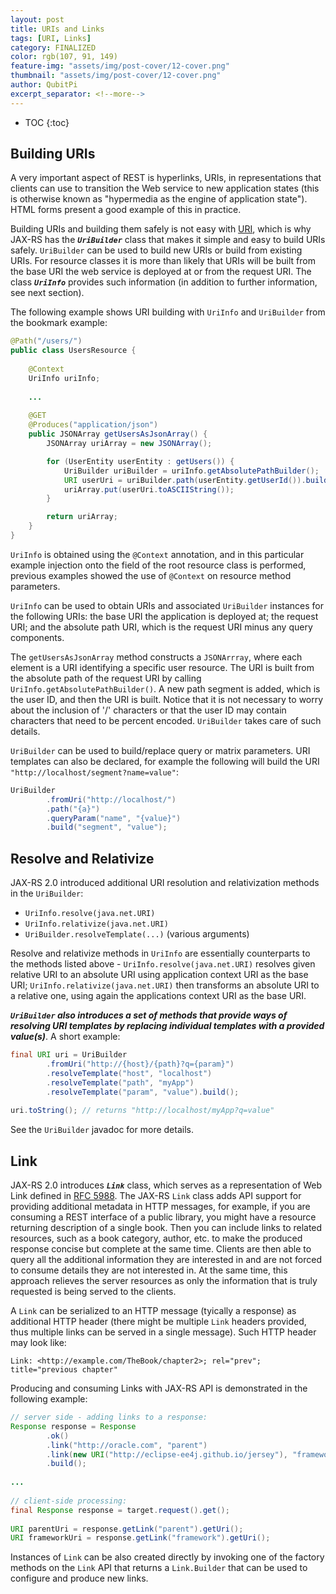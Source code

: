 ```yaml
---
layout: post
title: URIs and Links
tags: [URI, Links]
category: FINALIZED
color: rgb(107, 91, 149)
feature-img: "assets/img/post-cover/12-cover.png"
thumbnail: "assets/img/post-cover/12-cover.png"
author: QubitPi
excerpt_separator: <!--more-->
---
```


<!--more-->

* TOC
{:toc}

## Building URIs
   
A very important aspect of REST is hyperlinks, URIs, in representations that clients can use to transition the Web
service to new application states (this is otherwise known as "hypermedia as the engine of application state"). HTML
forms present a good example of this in practice.

Building URIs and building them safely is not easy with
[URI](https://docs.oracle.com/javase/8/docs/api/java/net/URI.html), which is why JAX-RS has the ***`UriBuilder`*** class
that makes it simple and easy to build URIs safely. `UriBuilder` can be used to build new URIs or build from existing
URIs. For resource classes it is more than likely that URIs will be built from the base URI the web service is deployed
at or from the request URI. The class ***`UriInfo`*** provides such information (in addition to further information, see
next section).

The following example shows URI building with `UriInfo` and `UriBuilder` from the bookmark example:

```java
@Path("/users/")
public class UsersResource {
 
    @Context
    UriInfo uriInfo;
 
    ...
 
    @GET
    @Produces("application/json")
    public JSONArray getUsersAsJsonArray() {
        JSONArray uriArray = new JSONArray();

        for (UserEntity userEntity : getUsers()) {
            UriBuilder uriBuilder = uriInfo.getAbsolutePathBuilder();
            URI userUri = uriBuilder.path(userEntity.getUserId()).build();
            uriArray.put(userUri.toASCIIString());
        }

        return uriArray;
    }
}
```

`UriInfo` is obtained using the `@Context` annotation, and in this particular example injection onto the field of the
root resource class is performed, previous examples showed the use of `@Context` on resource method parameters.

`UriInfo` can be used to obtain URIs and associated `UriBuilder` instances for the following URIs: the base URI the
application is deployed at; the request URI; and the absolute path URI, which is the request URI minus any query
components.

The `getUsersAsJsonArray` method constructs a `JSONArrray`, where each element is a URI identifying a specific user
resource. The URI is built from the absolute path of the request URI by calling `UriInfo.getAbsolutePathBuilder()`. A
new path segment is added, which is the user ID, and then the URI is built. Notice that it is not necessary to worry
about the inclusion of '/' characters or that the user ID may contain characters that need to be percent encoded.
`UriBuilder` takes care of such details.

`UriBuilder` can be used to build/replace query or matrix parameters. URI templates can also be declared, for example
the following will build the URI `"http://localhost/segment?name=value"`:

```java
UriBuilder
        .fromUri("http://localhost/")
        .path("{a}")
        .queryParam("name", "{value}")
        .build("segment", "value");
```

## Resolve and Relativize

JAX-RS 2.0 introduced additional URI resolution and relativization methods in the `UriBuilder`:

* `UriInfo.resolve(java.net.URI)`
* `UriInfo.relativize(java.net.URI)`
* `UriBuilder.resolveTemplate(...)` (various arguments)

Resolve and relativize methods in `UriInfo` are essentially counterparts to the methods listed above -
`UriInfo.resolve(java.net.URI)` resolves given relative URI to an absolute URI using application context URI as the base
URI; `UriInfo.relativize(java.net.URI)` then transforms an absolute URI to a relative one, using again the applications
context URI as the base URI. 

***`UriBuilder` also introduces a set of methods that provide ways of resolving URI templates by replacing individual
templates with a provided value(s)***. A short example:

```java
final URI uri = UriBuilder
        .fromUri("http://{host}/{path}?q={param}")
        .resolveTemplate("host", "localhost")
        .resolveTemplate("path", "myApp")
        .resolveTemplate("param", "value").build();
 
uri.toString(); // returns "http://localhost/myApp?q=value"
```

See the `UriBuilder` javadoc for more details.

## Link

JAX-RS 2.0 introduces ***`Link`*** class, which serves as a representation of Web Link defined in
[RFC 5988](https://tools.ietf.org/html/rfc5988). The JAX-RS `Link` class adds API support for providing additional
metadata in HTTP messages, for example, if you are consuming a REST interface of a public library, you might have a
resource returning description of a single book. Then you can include links to related resources, such as a book
category, author, etc. to make the produced response concise but complete at the same time. Clients are then able to
query all the additional information they are interested in and are not forced to consume details they are not
interested in. At the same time, this approach relieves the server resources as only the information that is truly
requested is being served to the clients.

A `Link` can be serialized to an HTTP message (tyically a response) as additional HTTP header (there might be multiple
`Link` headers provided, thus multiple links can be served in a single message). Such HTTP header may look like:

```
Link: <http://example.com/TheBook/chapter2>; rel="prev"; title="previous chapter"
```

Producing and consuming Links with JAX-RS API is demonstrated in the following example: 

```java
// server side - adding links to a response:
Response response = Response
        .ok()
        .link("http://oracle.com", "parent")
        .link(new URI("http://eclipse-ee4j.github.io/jersey"), "framework")
        .build();
 
...
 
// client-side processing:
final Response response = target.request().get();
 
URI parentUri = response.getLink("parent").getUri();
URI frameworkUri = response.getLink("framework").getUri();
```

Instances of `Link` can be also created directly by invoking one of the factory methods on the `Link` API that returns a
`Link.Builder` that can be used to configure and produce new links.
